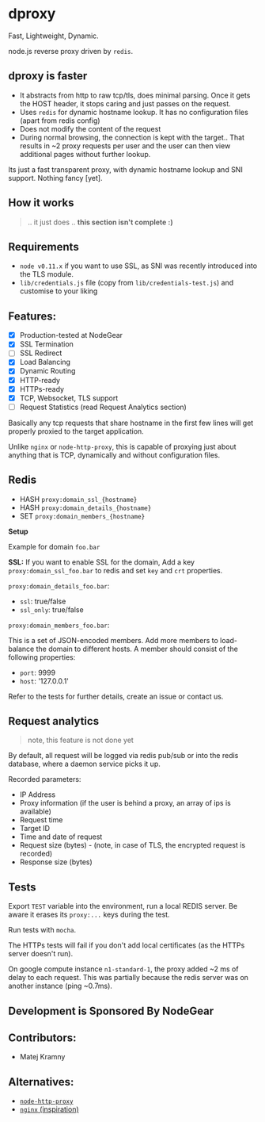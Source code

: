 dproxy
======

Fast, Lightweight, Dynamic.

node.js reverse proxy driven by `redis`.

dproxy is faster
----------------

- It abstracts from http to raw tcp/tls, does minimal parsing. Once it gets the HOST header, it stops caring and just passes on the request.
- Uses `redis` for dynamic hostname lookup. It has no configuration files (apart from redis config)
- Does not modify the content of the request
- During normal browsing, the connection is kept with the target.. That results in ~2 proxy requests per user and the user can then view additional pages without further lookup.

Its just a fast transparent proxy, with dynamic hostname lookup and SNI support. Nothing fancy [yet].

How it works
------------

> .. it just does .. __this section isn't complete :)__

Requirements
------------

- `node v0.11.x` if you want to use SSL, as SNI was recently introduced into the TLS module.
- `lib/credentials.js` file (copy from `lib/credentials-test.js`) and customise to your liking

Features:
---------

- [x] Production-tested at NodeGear
- [x] SSL Termination
- [ ] SSL Redirect
- [x] Load Balancing
- [x] Dynamic Routing
- [x] HTTP-ready
- [x] HTTPs-ready
- [x] TCP, Websocket, TLS support
- [ ] Request Statistics (read Request Analytics section)

Basically any tcp requests that share hostname in the first few lines will get properly proxied to the target application.

Unlike `nginx` or `node-http-proxy`, this is capable of proxying just about anything that is TCP, dynamically and without configuration files.

Redis
-----
- HASH `proxy:domain_ssl_{hostname}`
- HASH `proxy:domain_details_{hostname}`
- SET  `proxy:domain_members_{hostname}`

**Setup**

Example for domain `foo.bar`

**SSL:** If you want to enable SSL for the domain, Add a key `proxy:domain_ssl_foo.bar` to redis and set `key` and `crt` properties.

`proxy:domain_details_foo.bar`:

- `ssl`: true/false
- `ssl_only`: true/false

`proxy:domain_members_foo.bar`:

This is a set of JSON-encoded members. Add more members to load-balance the domain to different hosts. A member should consist of the following properties:

- `port`: 9999
- `host`: '127.0.0.1'

Refer to the tests for further details, create an issue or contact us.

Request analytics
-----------------

> note, this feature is not done yet

By default, all request will be logged via redis pub/sub or into the redis database, where a daemon service picks it up.

Recorded parameters:

- IP Address
- Proxy information (if the user is behind a proxy, an array of ips is available)
- Request time
- Target ID
- Time and date of request
- Request size (bytes) - (note, in case of TLS, the encrypted request is recorded)
- Response size (bytes)

Tests
-----

Export `TEST` variable into the environment, run a local REDIS server. Be aware it erases its `proxy:...` keys during the test.

Run tests with `mocha`.

The HTTPs tests will fail if you don't add local certificates (as the HTTPs server doesn't run).

On google compute instance `n1-standard-1`, the proxy added ~2 ms of delay to each request. This was partially because the redis server was on another instance (ping ~0.7ms).

Development is Sponsored By NodeGear
------------------------------------

Contributors:
-------------

- Matej Kramny

Alternatives:
-------------

- [`node-http-proxy`](https://github.com/nodejitsu/node-http-proxy)
- [`nginx` (inspiration)](http://nginx.org)
